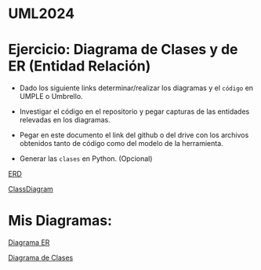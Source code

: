 # UML2024

# Ejercicio: Diagrama de Clases y de ER (Entidad Relación)

- Dado los siguiente links determinar/realizar los diagramas y el `código` en UMPLE o Umbrello. 

- Investigar el código en el repositorio y pegar capturas de las entidades relevadas en los diagramas.

- Pegar en este documento el link del github o del drive con los archivos obtenidos tanto de código como del modelo de la herramienta.

- Generar las `clases` en Python. (Opcional)

[ERD](https://github.com/narcisoperez/virtual-clinic/blob/master/UML%20Diagrams/ER%20Diagram/ER-Diagram.png) 

[ClassDiagram](https://github.com/narcisoperez/virtual-clinic/blob/master/UML%20Diagrams/Class%20Diagram/Class%20Diagram%20for%20Virtual%20Clinic.png)

# Mis Diagramas:

  [Diagrama ER](https://github.com/BrendaCoronel/UML2024/tree/master)

  [Diagrama de Clases](https://github.com/BrendaCoronel/UML2024/blob/master/Diagram_Clases_umbrello.png)
